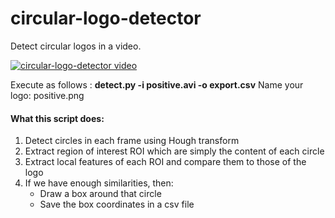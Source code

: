 # circular-logo-detector
Detect circular logos in a video.

[![circular-logo-detector video](https://i.ytimg.com/vi/X0GXfhVPFu0/hqdefault.jpg)](https://youtu.be/X0GXfhVPFu0 "Logo detector video test")

Execute as follows : **detect.py -i positive.avi -o export.csv**
Name your logo: positive.png

#### What this script does:
1. Detect circles in each frame using Hough transform
2. Extract region of interest ROI which are simply the content of each circle
3. Extract local features of each ROI and compare them to those of the logo
4. If we have enough similarities, then:
    * Draw a box around that circle
    * Save the box coordinates in a csv file
